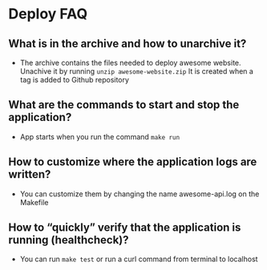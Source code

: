# Deploy FAQ

## What is in the archive and how to unarchive it?

* The archive contains the files needed to deploy awesome website.
Unachive it by running `unzip awesome-website.zip`
It is created when a tag is added to Github repository

## What are the commands to start and stop the application?

* App starts when you run the command `make run`

## How to customize where the application logs are written?

* You can customize them by changing the name awesome-api.log on the Makefile

## How to “quickly” verify that the application is running (healthcheck)?

* You can run `make test` or run a curl command from terminal to localhost
